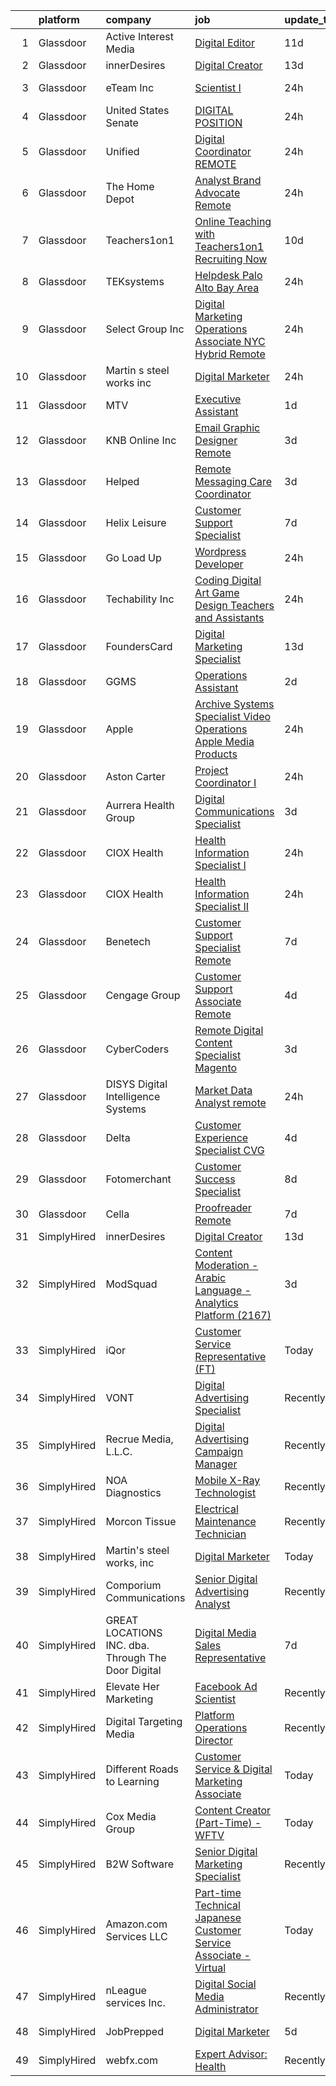 

|    | platform    | company                                            | job                                                                                                                                                                                                                                                                                                                                                                                                                                                                                                                                                                                                                                                                                                                                                                                                                                                                                                                                                                                                                                                                                                                                                                                                                                                                                                                                                                                                                                                                                                                                                                                        | update_time   | location           |
|---:|:------------|:---------------------------------------------------|:-------------------------------------------------------------------------------------------------------------------------------------------------------------------------------------------------------------------------------------------------------------------------------------------------------------------------------------------------------------------------------------------------------------------------------------------------------------------------------------------------------------------------------------------------------------------------------------------------------------------------------------------------------------------------------------------------------------------------------------------------------------------------------------------------------------------------------------------------------------------------------------------------------------------------------------------------------------------------------------------------------------------------------------------------------------------------------------------------------------------------------------------------------------------------------------------------------------------------------------------------------------------------------------------------------------------------------------------------------------------------------------------------------------------------------------------------------------------------------------------------------------------------------------------------------------------------------------------|:--------------|:-------------------|
|  1 | Glassdoor   | Active Interest Media                              | [Digital Editor](https://www.glassdoor.com/partner/jobListing.htm?pos=106&ao=1110586&s=58&guid=0000018281625adf8160a22a9b25b0a3&src=GD_JOB_AD&t=SR&vt=w&ea=1&cs=1_13acca1a&cb=1660028083512&jobListingId=1008035376852&cpc=334ABAF5D42DC775&jrtk=3-0-1ga0m4mpcklsu801-1ga0m4mpqi4kt800-463a40b263944d69--6NYlbfkN0AZA8Oo7V7aJWNB94sKW_9ZY7jzLUMUKhJXDzEJByhUbbMoMkxZDHV4IrtSOMngzfk748jUqGcMxeOuKnza_BbUFo2EVYHY9-PGecqEvpvuvBguWTFVaByWNOOjojmUTlRezvgHkwJUsGantzDynCg5KII-71HH69Liwq353uT_PqP18SMIS5PXe0-QfHSM_wHCCnxNB9yL-enUuHHI1CDvTrlY2-oQh01w2_uQpK-i8unEHrVFbEbAHr2isQBGT0Kl4wQ-D5Q6Bfc6R2aMAHck5cyn4njUKR-NLdKKEe3luWpw5aDXhJ1y9aQIH1sehqodcK2GZ2Z_cwjcsfij_Ds3BhUi5vXMHME_dzG58ZzLcCiwTQnV8UNMzH3g6ZYvEGokpZvlQW_b_QkkzjqqcZjHh7C_TRpNm-wdu9H1eDEkbqTtapNfwifgH2Uqb5AqmfmN2Y5DXf8UBZNOe0KXuGcAI9odPd_ttPe_uKrb1J5KCw%3D%3D)                                                                                                                                                                                                                                                                                                                                                                                                                                                                                                                                                                                                                                                                                                                                                      | 11d           | Remote             |
|  2 | Glassdoor   | innerDesires                                       | [Digital Creator](https://www.glassdoor.com/partner/jobListing.htm?pos=123&ao=1136043&s=58&guid=0000018281625adf8160a22a9b25b0a3&src=GD_JOB_AD&t=SR&vt=w&ea=1&cs=1_a423f2a2&cb=1660028083514&jobListingId=1008031587564&jrtk=3-0-1ga0m4mpcklsu801-1ga0m4mpqi4kt800-95ee0013a0241e9b-)                                                                                                                                                                                                                                                                                                                                                                                                                                                                                                                                                                                                                                                                                                                                                                                                                                                                                                                                                                                                                                                                                                                                                                                                                                                                                                      | 13d           | Remote             |
|  3 | Glassdoor   | eTeam Inc                                          | [Scientist I](https://www.glassdoor.com/partner/jobListing.htm?pos=115&ao=1110586&s=58&guid=0000018281625adf8160a22a9b25b0a3&src=GD_JOB_AD&t=SR&vt=w&ea=1&cs=1_980ac6ca&cb=1660028083513&jobListingId=1008061700026&cpc=32EE424DE2B657EB&jrtk=3-0-1ga0m4mpcklsu801-1ga0m4mpqi4kt800-158ce27bfdbac358--6NYlbfkN0Dtmpfj98iB4C0jJJOWen3Era3IQfJzNZ4PFwBIKpo80E20bU78zJ3qEgsYTK5DSPwqIIDguwQ-mWwdjVlJCkQT5EgbJiwt6JPKN7ttNWr6gxDXqmdID0a8L4mdqH8GZ6XH0NKwDoDIekt9SpRc-LvPC35S4tndkb_fzThl4HkZpa1z_4EMJOIIFBhrx-4GbMeLojKEaHXJ7oPzvBRsNShlou0abYBc6tiSCPSGlJGAF8zmqhDI79BdgKuPfRxE9akermAIMSRRc_dyweXLfqyNEKTDha7_SX4M4K5U233UOMv0whoOMoJlxJiFsPRk33fo7hfHud8-xR0lBIuZrxaYFaTDNivUh977SAWjr2qqsUEMY41vP-WsmLBFFT3PbbS_xR8cvRosQDpx3nBJ5FmavANwkXv8utr13Go-5DS8IwyXreM06LFjjsDnyAOOHo69dozMF36-C3oWWmnoWDr65bqjnVtbfmN3Cx7EHXSfwDrylMK4Z6f1waAAgl4Iq8awVRKoSzamsIMyRsQb1YSz)                                                                                                                                                                                                                                                                                                                                                                                                                                                                                                                                                                                                                                                                                                                     | 24h           | Framingham, MA     |
|  4 | Glassdoor   | United States Senate                               | [DIGITAL POSITION](https://www.glassdoor.com/partner/jobListing.htm?pos=121&ao=1136043&s=58&guid=0000018281625adf8160a22a9b25b0a3&src=GD_JOB_AD&t=SR&vt=w&cs=1_6c495b71&cb=1660028083514&jobListingId=1008060750089&jrtk=3-0-1ga0m4mpcklsu801-1ga0m4mpqi4kt800-0197ff58b422460f-)                                                                                                                                                                                                                                                                                                                                                                                                                                                                                                                                                                                                                                                                                                                                                                                                                                                                                                                                                                                                                                                                                                                                                                                                                                                                                                          | 24h           | Washington, DC     |
|  5 | Glassdoor   | Unified                                            | [Digital Coordinator  REMOTE ](https://www.glassdoor.com/partner/jobListing.htm?pos=127&ao=1136043&s=58&guid=0000018281625adf8160a22a9b25b0a3&src=GD_JOB_AD&t=SR&vt=w&ea=1&cs=1_cf052945&cb=1660028083514&jobListingId=1008059701121&jrtk=3-0-1ga0m4mpcklsu801-1ga0m4mpqi4kt800-57d4d1123704f395-)                                                                                                                                                                                                                                                                                                                                                                                                                                                                                                                                                                                                                                                                                                                                                                                                                                                                                                                                                                                                                                                                                                                                                                                                                                                                                         | 24h           | New York, NY       |
|  6 | Glassdoor   | The Home Depot                                     | [Analyst  Brand Advocate  Remote ](https://www.glassdoor.com/partner/jobListing.htm?pos=104&ao=1110586&s=58&guid=0000018281625adf8160a22a9b25b0a3&src=GD_JOB_AD&t=SR&vt=w&cs=1_70cd75dc&cb=1660028083511&jobListingId=1008060256454&cpc=8795CF9063CD573D&jrtk=3-0-1ga0m4mpcklsu801-1ga0m4mpqi4kt800-d5a5c51be9c9639b--6NYlbfkN0BAuTfAu5ThYozS55O8p5sS5gWZMb8bifg5H3ftdCgDuLYRlqSkW6aKpA-68L38M74tOQwlwKXCnyXX3hEJ7g2zSijUhnxVP1bf3k8b2h8Z2hv2vIBOWEGmKH_-1jb7dkV7Ldz3GPqUJGSiHl06uV5zZ-gb1uCSqx1GwhcXfNhGPJ4DNFM5HdUuxA7x-6b0UvIauBef-qeVLyPUKMPf2i2H9uPNfDLCqYYxRBX-Oo1YtuNXhNu-Sje46g_lOysC-hcYrlHi4nH1Zmph-3nUrj-anvkuz0jKiE1rikFALLAQuD6jVtBaeh2eWwtPPMwwn9eFaVq_65OA_NfoxbQtKVpZXTjnmHMJ3MfjIqMP9O8hneJlS9BYaLYlSKcbPA2rtfq_l46unXUIkBcGJlVdYm13MmExQalIMdAuL15OtMlaU3Fw1s_yuNWi)                                                                                                                                                                                                                                                                                                                                                                                                                                                                                                                                                                                                                                                                                                                                                                                                     | 24h           | Atlanta, GA        |
|  7 | Glassdoor   | Teachers1on1                                       | [Online Teaching with Teachers1on1    Recruiting Now](https://www.glassdoor.com/partner/jobListing.htm?pos=110&ao=1110586&s=58&guid=0000018281625adf8160a22a9b25b0a3&src=GD_JOB_AD&t=SR&vt=w&ea=1&cs=1_033ee958&cb=1660028083513&jobListingId=1008037886049&cpc=F41FEAB56D215062&jrtk=3-0-1ga0m4mpcklsu801-1ga0m4mpqi4kt800-681b9d3ca26775ba--6NYlbfkN0Cp54voNQY1hmcvSFMEtEDASbG_gHrsI0NepZ1dbTooYSUlwML5HQOD_h0tQQEI022MpXCcsytBibtnaTkI1MrYQKxT_WbsBIxdOfAh61A0iD74-wZHn3s0NkrHIilcdw9ldbb3q5Dw8RnQm0Qk1xly12a1neSGkq6TCRNUKcazgn9aSmH6sPKP7HRsaD_FzlrqAfTig4dV2AXP_FgSUsdx6mXRj2HpOui9stVP4sTWBv2cdkzIC4pRrH0gL4BPgOk6x5oV-djOHgqUCXCdMFMNXWc6FrJxF1DgVGQrv5RnyCaStS4p6B3phqIQWuYf3mQ4cBKJ_9E6K9GJjsZxheHcTJts7YcR8f1uZz2HeUHFGgE3WtYKn4naq3KsDRZORxGo_PnU1QK0u2Ey7m1vpTQCYVk9xeIWlxw97lTL2pfNGVRZkdDZEgNi3MCRjQsWVUq_1P73-Sm2n104D3VgT7Gl8zRTAkx3J1yPpob6ZlWrGjFqe04GK6Uhea12wtKjTFjf6neh1aJMFCionsf4iMf0)                                                                                                                                                                                                                                                                                                                                                                                                                                                                                                                                                                                                                                                                             | 10d           | Remote             |
|  8 | Glassdoor   | TEKsystems                                         | [Helpdesk  Palo Alto  Bay Area](https://www.glassdoor.com/partner/jobListing.htm?pos=118&ao=1110586&s=58&guid=0000018281625adf8160a22a9b25b0a3&src=GD_JOB_AD&t=SR&vt=w&cs=1_fee36358&cb=1660028083513&jobListingId=1008061772234&cpc=C4A69CCDBB3B9599&jrtk=3-0-1ga0m4mpcklsu801-1ga0m4mpqi4kt800-892b57550f5f8961--6NYlbfkN0AuKz8EBO1xHDEL7V2YF9xF3dC_I9B9i-Zw2Jh8clPMK3KTieKealHQqFZBxZ75RNGxQshrhgtw1fPyfiPBzLWsg11xGVm6YC8CsIQ8rqeC6vswXk9bMlKY2JZ9MSCjeu8JjaSGD3Xgqs_4Qrg8PiGOsfNcuts9M0fIiSN2c91BCvZGES8oTz_qiFSCbFqZkv32E60rl1SCxQJVbtxaVZxUepuHYIVI1ulXVhjpCmvxVt37KBN3GJWBfTqjFjp2l7lgH5g27La6sh6HRW_Proq5jncTfsCHMq5FH4YuI0OWdmS9sWGzPbJ_iEPOccIwvmvYFNcBzwRAprl9ulI__sSoKQOlpn41ZCLmdHtVrnGkHsPJT2ncqlxAGMshOlCgyOAsNhDniQGa3km57xB-hs9MOyeV_Uvhz9pGLSZY69wLuAA3eIyv1I9SwugIXgWsapo4JPW44sU9v3ss7eknlNfXjzQUH5anTjPOUzr6OekisfEiRaQ4Kyx3DYBc4xdoZgqpBsrLsS-2pONiHTWHPc6dQmpxoNrpQcO8DRjxkTHijnJn2sl8Gzra00C24enfCWL1nSXDrWKaje_TYZKhmSfpTBmWe-uWy2SRtZMeu6_iuMA9aA0kphPSghOsVWnoCvY7rWwcZePt1OW_vuF4cBgBOpYpgrDEJnDg_rd1DoWGd3C41ngPJ1Cd583cRFWKexlKu1bq8oPxYs-DM2ui0iRX_X9KH9wfu33n_Mif8zIPj_7_JDxtLpg48h8xr_zfQyXovBi5TbBWEVL_pCV5iyAPXUGIRfIICFKxdi5tk8lP5DXIvVeEN8Km6_MnO6SbY1XrC4I6DxnWudlqdJihZUiz2AaqT9KAyKGxofWT7c7UmPzpBHaS0QxibAaVRuTMaeT-lt8imLjXJ_oL7G1PAPSRjgiB7RXoSDxGou3YjgckMA%3D%3D)                                                                                                                                                                                                                                                                            | 24h           | Palo Alto, CA      |
|  9 | Glassdoor   | Select Group Inc                                   | [Digital Marketing Operations Associate NYC Hybrid Remote](https://www.glassdoor.com/partner/jobListing.htm?pos=114&ao=1110586&s=58&guid=0000018281625adf8160a22a9b25b0a3&src=GD_JOB_AD&t=SR&vt=w&ea=1&cs=1_65cb2067&cb=1660028083513&jobListingId=1008060397575&cpc=65CC663E25211861&jrtk=3-0-1ga0m4mpcklsu801-1ga0m4mpqi4kt800-2ae0981f716e0191--6NYlbfkN0Bcn-ADAbRvyrq3DH3YqD1gQOSfU_zTPvvfh0XXiz3pBAa41gXbEVBKQgVaXyt5edLizTc-qKNZTBQ-_1-jPBCNyTS0GUGyZ_CGEk5FllybriZnPV5UKzjxtWW-BLJX4mOlbwuVLx71CqtQITkqdhUoNZDTCDrCQGXtmlIkDTbPy5iNucyYpEajCZfmq8LMEZp6Ecl8WL2iJSAj0YetqcSswp5fzu4NsBkEHiA8k8Qp-bT04XEoKIAH_pidDWBVciKQlqYbMrnzQMqO9XHMkYcISlxg7_xE7lU7qnNV-6czwR8enGnZbJAb1yZiE5vj5UzL6Fjl40CYf7a_CGvXYZ_djzFQx-eBoaAKaOrQyekmPeyTnrzXLktESdpxuA8QpIgorHR31BJXBtWRlZh5IaZ5w5Ay5o2hNG8P1P-qkBA606G3Lvf26hTFIY20fBVRUeuCVBduMAQ_RM9AX3Hk4x771Ej_Wf8vjS65Kt_jYUdO1GbORipM2kos6fR_kBRuXTmAYQ2pTEcSoUnbn3WIX65S)                                                                                                                                                                                                                                                                                                                                                                                                                                                                                                                                                                                                                                                                        | 24h           | New York, NY       |
| 10 | Glassdoor   | Martin s steel works  inc                          | [Digital Marketer](https://www.glassdoor.com/partner/jobListing.htm?pos=101&ao=1110586&s=58&guid=0000018281625adf8160a22a9b25b0a3&src=GD_JOB_AD&t=SR&vt=w&ea=1&cs=1_c59b553d&cb=1660028083511&jobListingId=1008061441770&cpc=A356F292FF34F670&jrtk=3-0-1ga0m4mpcklsu801-1ga0m4mpqi4kt800-049265013c21bead--6NYlbfkN0CNayYzF1mBaI40OgT78t3Q2d9IxlwDzhsYR4HK7epYUURqj7ThGxATbJDnqt6VqRKdwubijMCX9gkhop0dCbM53hdt_mn5JigSnN_oVIbJDsM4zQ6aFVVRtxRFSHWgbT9ICafxCRk3sUcSfUG8h8qszt4dBO7R3NTI_RRVUNdwFNMbaoU1kEZtM7UaHUzAFBAH82VyYfax5rW5i4e7KterosRPw6zQJcO01hRuC7_2HgIGvoYb5KskmBZaf7J-hHxKStdQoHqq3tq5p95f-IYiaeuELkVa-ftaUrodOFmh8kN3hlcSk-XivatSatVPF8qxtBcIP8qQpi0FNZu65KZu5y0qgFAHKtBLn0Wg1ZZ1f0HxfBoG49rg6uhXjcqvB32an57oZS3yha46sOEaEIHrcBfvMN3gnRKZ8GPWnayrKMz5ZJOoto24MjbiGKBIjyukLX2cp_lNvpumX1CCOT1L05eubXib8wdqE55QiaJByQIvKDgXSvDJ5u1TwoJocOqgLszeVWOy6w%3D%3D)                                                                                                                                                                                                                                                                                                                                                                                                                                                                                                                                                                                                                                                                                                                    | 24h           | Remote             |
| 11 | Glassdoor   | MTV                                                | [Executive Assistant](https://www.glassdoor.com/partner/jobListing.htm?pos=125&ao=1136043&s=58&guid=0000018281625adf8160a22a9b25b0a3&src=GD_JOB_AD&t=SR&vt=w&cs=1_26e3531e&cb=1660028083514&jobListingId=1008058810225&jrtk=3-0-1ga0m4mpcklsu801-1ga0m4mpqi4kt800-505906dcf37264c8-)                                                                                                                                                                                                                                                                                                                                                                                                                                                                                                                                                                                                                                                                                                                                                                                                                                                                                                                                                                                                                                                                                                                                                                                                                                                                                                       | 1d            | New York, NY       |
| 12 | Glassdoor   | KNB Online Inc                                     | [Email Graphic Designer   Remote](https://www.glassdoor.com/partner/jobListing.htm?pos=120&ao=1136043&s=58&guid=0000018281625adf8160a22a9b25b0a3&src=GD_JOB_AD&t=SR&vt=w&ea=1&cs=1_2332ae04&cb=1660028083514&jobListingId=1008055973956&jrtk=3-0-1ga0m4mpcklsu801-1ga0m4mpqi4kt800-ceab70f53507bee2-)                                                                                                                                                                                                                                                                                                                                                                                                                                                                                                                                                                                                                                                                                                                                                                                                                                                                                                                                                                                                                                                                                                                                                                                                                                                                                      | 3d            | Remote             |
| 13 | Glassdoor   | Helped                                             | [Remote Messaging Care Coordinator](https://www.glassdoor.com/partner/jobListing.htm?pos=122&ao=1136043&s=58&guid=0000018281625adf8160a22a9b25b0a3&src=GD_JOB_AD&t=SR&vt=w&ea=1&cs=1_eaa286a0&cb=1660028083514&jobListingId=1008056086825&jrtk=3-0-1ga0m4mpcklsu801-1ga0m4mpqi4kt800-3817201c9b198061-)                                                                                                                                                                                                                                                                                                                                                                                                                                                                                                                                                                                                                                                                                                                                                                                                                                                                                                                                                                                                                                                                                                                                                                                                                                                                                    | 3d            | Remote             |
| 14 | Glassdoor   | Helix Leisure                                      | [Customer Support Specialist](https://www.glassdoor.com/partner/jobListing.htm?pos=126&ao=1136043&s=58&guid=0000018281625adf8160a22a9b25b0a3&src=GD_JOB_AD&t=SR&vt=w&cs=1_13f9e11e&cb=1660028083514&jobListingId=1008043375776&jrtk=3-0-1ga0m4mpcklsu801-1ga0m4mpqi4kt800-6a0f0794a29931aa-)                                                                                                                                                                                                                                                                                                                                                                                                                                                                                                                                                                                                                                                                                                                                                                                                                                                                                                                                                                                                                                                                                                                                                                                                                                                                                               | 7d            | Remote             |
| 15 | Glassdoor   | Go Load Up                                         | [Wordpress Developer](https://www.glassdoor.com/partner/jobListing.htm?pos=130&ao=1136043&s=58&guid=0000018281625adf8160a22a9b25b0a3&src=GD_JOB_AD&t=SR&vt=w&ea=1&cs=1_34d8bc8f&cb=1660028083514&jobListingId=1008059962390&jrtk=3-0-1ga0m4mpcklsu801-1ga0m4mpqi4kt800-7b2caa0f058cb6d5-)                                                                                                                                                                                                                                                                                                                                                                                                                                                                                                                                                                                                                                                                                                                                                                                                                                                                                                                                                                                                                                                                                                                                                                                                                                                                                                  | 24h           | Remote             |
| 16 | Glassdoor   | Techability  Inc                                   | [Coding   Digital Art   Game Design Teachers and Assistants](https://www.glassdoor.com/partner/jobListing.htm?pos=102&ao=1110586&s=58&guid=0000018281625adf8160a22a9b25b0a3&src=GD_JOB_AD&t=SR&vt=w&ea=1&cs=1_b58eecf5&cb=1660028083511&jobListingId=1008060795687&cpc=C19BE7EA145E205E&jrtk=3-0-1ga0m4mpcklsu801-1ga0m4mpqi4kt800-6531ebfe07c89e18--6NYlbfkN0BWcPdnjmQ6vxkIDwqmWJNXAfvR7-zMbju4CI65ilM37caVGIDCbRpnprAt_ou-E0AfK6_11ROUsDuDyhdQywJeYjYZKLfzGRzmP-fSBHPqJ08AQFQLxp3Ay4k64sctO6y4zl53xxPAOkYXmAFNTyekPPIO1zD1b5coPfSmn1k98dONcDwImORLKkDaZWF7LKKRJ1OGPDSfYLZPNYBEP9oOOdjFLk9jeN5UtMqa8fw9-W_lj0YfQ_NqV_o76Us1jycfAAHICU941pbyZTqYo7X8RTB0mYbL7gx7owNigRNIeRcN7xjvcChWiap7gKypi_jCYmb8CG9POgJKufjMXGf5GxfRa8HpzOesiOe5G_mIgAjbODaYkFOiH-kP3ZRkWy59YtFxOXC9EA7QPsetK-s9Ng4mRaMCuhPfCFKRo2Rh79ASeUFR8Jr2cMHK5pyV14LkqPBcCLgS5ZOWkA9rtOvhJHAtjMWxzD9g-SGUTl6_7ee0AGohYO5JuYMXNE72ZSM%3D)                                                                                                                                                                                                                                                                                                                                                                                                                                                                                                                                                                                                                                                                                        | 24h           | Remote             |
| 17 | Glassdoor   | FoundersCard                                       | [Digital Marketing Specialist](https://www.glassdoor.com/partner/jobListing.htm?pos=107&ao=1110586&s=58&guid=0000018281625adf8160a22a9b25b0a3&src=GD_JOB_AD&t=SR&vt=w&ea=1&cs=1_1eac26d5&cb=1660028083512&jobListingId=1008030891916&cpc=8795CF9063CD573D&jrtk=3-0-1ga0m4mpcklsu801-1ga0m4mpqi4kt800-82b4b55edec1f9f7--6NYlbfkN0A_s4Xmkguq6_-RhoE_y9uW8p9zao1ro_YRTCHvFVsWHajOlX64PScxNyjm8MDY-VwxxSgMmZNndBW7iXNDiC0URdUcryB2ymxJ1_az4eEpjEwl6K34SPjh3yTn7ln0KGJFzu-s1pY11YcRNHnJziy3qo5eeC832eze3-Z0nTsPeZbLBVeiFZC4bX8KGKpMliIJf9jD2MUVGZKY2tM0zyi7hjZPU25mcDXwA-B20lO9T58ZsLtb_pwpYLDWiOwg7dIpTctgjhaDj48DASiziTTR4KGdk1fRkjrQvZScehhN32DEc5l2xvS_mMJunjVyeITw8Wi3axkjUeqCjQgJ4VS_0sFYjKs8QkZfdlNYZAWKlvqsYb4X-Nhuabq9AjgY8wKDhrle9I44hOxtW6q72pI6qbnuuoLLS2NgTd8i5isGUHV5ZycKbDC91PIPySFqMiLUcR50ZARo-1MnFd3XFQl4WYBmA1uy8is5Kr4cHEZ7xbMI83Ml3c2VTiGB57bnr9U%3D)                                                                                                                                                                                                                                                                                                                                                                                                                                                                                                                                                                                                                                                                                                                      | 13d           | Remote             |
| 18 | Glassdoor   | GGMS                                               | [Operations Assistant](https://www.glassdoor.com/partner/jobListing.htm?pos=128&ao=1136043&s=58&guid=0000018281625adf8160a22a9b25b0a3&src=GD_JOB_AD&t=SR&vt=w&ea=1&cs=1_95fc291e&cb=1660028083514&jobListingId=1008057255222&jrtk=3-0-1ga0m4mpcklsu801-1ga0m4mpqi4kt800-f3a30d5251ec1ae9-)                                                                                                                                                                                                                                                                                                                                                                                                                                                                                                                                                                                                                                                                                                                                                                                                                                                                                                                                                                                                                                                                                                                                                                                                                                                                                                 | 2d            | Remote             |
| 19 | Glassdoor   | Apple                                              | [Archive Systems Specialist   Video Operations   Apple Media Products](https://www.glassdoor.com/partner/jobListing.htm?pos=113&ao=1110586&s=58&guid=0000018281625adf8160a22a9b25b0a3&src=GD_JOB_AD&t=SR&vt=w&cs=1_2f9cd5e9&cb=1660028083513&jobListingId=1008061779772&cpc=3BA4CE39D5B5DEF5&jrtk=3-0-1ga0m4mpcklsu801-1ga0m4mpqi4kt800-af5b9e14a00d954e--6NYlbfkN0BvKrLyj5gPmtZO9T8euul8TCxuuKNOtzRJOomxnwSEodTz2Bc-sPZl29JElYHfcoSzNGuguJVah5ykysVh_yqd03Nq9hXVgo_8rHyli_YJvL0hSTKO55kQD5IePJ5OB-n7fIfzeqVhTLsReFiTUeU7gQbLugSWh5BD749srcHxkd07mMZdwBPpX0NgsFpt_W7_GugqOzS5nbBJlM3C_EKFugFNtZTPUgKRVPn9CTr-1WVQpEaoTnIbEUrmwQweOeb51yD6TjjDRY0kh7p4N3IEcgI_r46wY8Q2T4EEIDs73hKSJ1cToYQ1WnSZJB-quBcSp_FOZbFlZTCfup8leJzaVkgzw5B5bM1Cu7oj4CHJPvJbrsw10cQnoclPES3F6xwN2g7yyWmJqzF9ykxevPD2gydXMrVr3CUOQgm8R9ix5G1WJJ-JZCskzG8XOpn_-7QCALffQM56-Dez0I5UEWw2lm8VxdpFb79ZfHm4sr1Qlq6Frb_JRfR4hLYbNg6MOOYLBZQSUCbgjCHRqzOWYJA_E2_g08vEiLR4mTJm6H2BmHflYasJoW8RZ5ChGoSXRtvT03NZXG3YaLx1nvaAAoWxXKoC3608JYCHqud600bGmNQd191DrKqInixCL_eOzqJRjOKcZjmKu_HZimp5FLCS0oNeaMGnPNva3-9BdbQsMbnjEWnk2kHXkp2qVKiEyc9u8J02yNA9sXmLA9EQLCc_FZ7-wW3AgLuAPw00LNbGo_kLvgBkV8UijUhn0-WaiNeVjkl74TlGKWNBrZfL215dh0y8nOxVi2dO3O2M4wlrE4WHn6CTyKKfPYI2FoXJdoGwm0Ug_TjtiqcoWJEVtRVrjKxXc-aXh1LzfcDh69Aezt8mv45sM3xMAYqJlioSWeroFpqP8gkYkWe2VSyA33j20GsgGGYCb-kBhZvMbR--pW4vs_sdqDejMKQPeDXUCqhCFWgWoEaKcyWaSWZABFDVDvt_DnCasySQ_a8hcjQWgfnyRiwdObU6q5yps4y5EMQ%3D)                                                                                                                                                   | 24h           | Culver City, CA    |
| 20 | Glassdoor   | Aston Carter                                       | [Project Coordinator I](https://www.glassdoor.com/partner/jobListing.htm?pos=117&ao=1110586&s=58&guid=0000018281625adf8160a22a9b25b0a3&src=GD_JOB_AD&t=SR&vt=w&ea=1&cs=1_d86f97b6&cb=1660028083514&jobListingId=1008061795318&cpc=FA84DF7EA1EC2398&jrtk=3-0-1ga0m4mpcklsu801-1ga0m4mpqi4kt800-49f0bd822b4f019a--6NYlbfkN0ChYVx_I3yfZ_JDY3EFoivtqvi_stwnZ_kRt8Dowt_l_d1ydueao4NEv8X4QANiVn_kf6SM3cT6ZCRiJlJzVKuxEMD3J8fAF35mhkkgrW9nvCWs8IEBNZ_8nGKgNW9gZROjBo-wX5QYF0Ajtx-8AHVxlvIzXjfXx9_H-4P7hgKlRjXn_sjGzdHUGDUfVw0ByM7nJGxewk6O26h_9hfPwS2W4h7qHpr6uwT1Yb1up0x1Tv1L4kn1iLv5UK6OENArkYlVquRN0gXgXAkcx-oFejlTIRAoNFQSDaFWTUBBnfQ_DFpPZgiIIr0M-T4JB6MHX7FIaWt2eU0PCPiYl7s4YKNGzH75zlcM_i_FyNgGTnF87q9AxrGcH7cAUxiGQ5ZoYnVPvlVbyglpK4C2-jFV1Hjn5UuEgrR7TRC4TfgwPe_s-0MKYUi9i51TxdjO7RKkGiD4HG3EE2VFy_eSWeYPuoXkLDC82fBZ_z4W3Ex2Nl2hHunJEHO3zC5Q3lt-H1cfTusfW6rpW_sG3SbWIxG0y7e79as9pREeuHfoiE8e76CjMQTuU6ry5jLXMD5WGsq0kYemirnKOxbr9Vps2GLFEIJQbTe6HHkeZGpaC5mTXmJHhYC-hpX7ys45kiPSDucS4n0i_LCIdLjeUkx3qsRN8q6O7dSphn2uqey3vcc0f3U_N6UKwq9RZlupFPDHVMr_X6Huu322HN2j8QHbZWZU5qx7QlPUZJLdIcF92C380ZwvMt_W_EzR0nfz2K3nlynmc2Z-WF1bM4_expqVSg3f_IVGi5QywbrzQ6HjWmIl5mDtkCTnfaWsl1BMHk-51MunMcVrcmIrq58lfGIC8gSqreuPXEy_-WVv3iRLMX6yoT-uT0rPFTrh0v-CbeFnPq1zlwBSJ3QKVlyKu_dIb3CN8Ne0lHXjq_NTt0QGj-p4Vb8UKN4Y5yHD36S8-zN5tYsofXJu1P_gHrzfh8pDj2REB_d6)                                                                                                                                                                                                                                           | 24h           | Culver City, CA    |
| 21 | Glassdoor   | Aurrera Health Group                               | [Digital Communications Specialist](https://www.glassdoor.com/partner/jobListing.htm?pos=103&ao=1110586&s=58&guid=0000018281625adf8160a22a9b25b0a3&src=GD_JOB_AD&t=SR&vt=w&ea=1&cs=1_aef1bfc3&cb=1660028083511&jobListingId=1008055866415&cpc=F41FEAB56D215062&jrtk=3-0-1ga0m4mpcklsu801-1ga0m4mpqi4kt800-24c839331ceb292c--6NYlbfkN0DAwgduWqBP7ymGN-lTADpinz2i-23XbRAyg5ywqS-MDeAVr-qZ8jm2O9ak7DMQmA6NLvzZWLhIogip3CSEKd63M2gjijTBUZ6R6DFynkApeJOCDKd2PHG1ALX2st6j9YzHhESZEjSksS9dwKepvjtBzgo4--OPbAMqRhS0v-VJ2IN-4oTeND-z4s8neicuRS9EVEzIfr1xMPKFVorODwvMjHsG1g7wk-ebT3IcWyXzk8NXzl51GAsJP6DPGCNvJgTGnSDJZVucmg5nY5bm8X_7JyFdv3Jglnguf36gEgQKiHDChoR4lRGE2yf9-H8e1KAxBJdfx1hojrLZLM4Yxs-_vtTcgLvhPfw1pErctGGcxisGGOA8moUmFZLRQaHJYRytAq1rw2-QFUk6AA7fXK27McYHezcBuPmGL3g0dNP_a4djPNHSPsL4iJfIAsr7K85qb6cjNsrBcaFlryUgxEUPZ-YuX0jVh4BHFU9nBY8qjGNAt3y67ECKMZGubJTxJ_U%3D)                                                                                                                                                                                                                                                                                                                                                                                                                                                                                                                                                                                                                                                                                                                 | 3d            | Remote             |
| 22 | Glassdoor   | CIOX Health                                        | [Health Information Specialist I](https://www.glassdoor.com/partner/jobListing.htm?pos=109&ao=1110586&s=58&guid=0000018281625adf8160a22a9b25b0a3&src=GD_JOB_AD&t=SR&vt=w&cs=1_19588d0a&cb=1660028083512&jobListingId=1008061497314&cpc=AC285F3A3ECA6BB0&jrtk=3-0-1ga0m4mpcklsu801-1ga0m4mpqi4kt800-5b56a535381feb54--6NYlbfkN0DmVkbSMMk0SKBlrQ160sntKeTFoLu9cDfRQznIgsntp_qWLZxp7XF70qvPNt07L4tTsLmg2mGbO-T_r8qP5K5fbnZnDwv-2-STR3X-JptgDak55I9SPEmo9S6pTCWwl8Whwo_bABT_6FxbuEvI24-7mPknC7YVKgk3snC-PjvsDBUJFagCfXsC2Dt3IYstcAwqK1JLmU7I5OKZ9rowCgn2ZI93SVuW6Vu1hAoQ2LR4pAVbFsJ2wPXd355e9EhhA5xJJL9SOgoUg9pKG-CRAW5I5ixEsrdXUOWvBTrUlIdy0yxnyqdgxVG1rbd0wH-G1wZWom0IpGHrAr4-c4wy9vEZ-6YTvcX36McpiG0IGOnSsKOgUzx0MzpLjFUP_HSTLWnUxU0KF7ydLq61-KczGFnrQW6CSB5JWKeVC1UAGHk_eSMuAnwTwVpNhTChBbi_IS-pnmRZNSeCaELr22t7zSfJ6xodj1hw8ofSQTKGYct8zkZRyvFtSk6W1ngpAulX_dx4wVRN1UvUfKCj6lcbP4YhOzX7vK0Snsp6i8jJavcUHqGMNGls5oTw7zvw_Ph5mWXL1Hlk98YJXCRISpuVivEc_wJQ_xJV65XmGlYbshAIhcHFrbZJy_hrPP2EdX6HZxq1SaLbdMVdiN5V2x_IIZl54qaPbVEX1tggbhwRWbSFzwFnWtctImDWXn41h6UaIoC2OIynR144bZTti-IgnNfRpf0ZBPXDAqbFvgkAZfLHEw%3D%3D)                                                                                                                                                                                                                                                                                                                                                                                                                                                                          | 24h           | Remote             |
| 23 | Glassdoor   | CIOX Health                                        | [Health Information Specialist II](https://www.glassdoor.com/partner/jobListing.htm?pos=111&ao=1110586&s=58&guid=0000018281625adf8160a22a9b25b0a3&src=GD_JOB_AD&t=SR&vt=w&cs=1_16ec4f22&cb=1660028083512&jobListingId=1008061497316&cpc=F41FEAB56D215062&jrtk=3-0-1ga0m4mpcklsu801-1ga0m4mpqi4kt800-f45e3d707be62ddc--6NYlbfkN0DmVkbSMMk0SKBlrQ160sntKeTFoLu9cDfRQznIgsntp_qWLZxp7XF70qvPNt07L4tTsLmg2mGbO_a35LzOgGD5zLEdmcDNAiV0ZOukrHKo-dtHXL3kFMe2SFsYR053lm9Sr9CMi4VDcifbpYSHAJZ2FIQvpkGCuq6r2sdxV1zc8BhTl8PPFi7yBPkPjL6vHLUWqC0xQ2xyx_qSUqmw-j-R6Z9aCnNwYvvk3vYUdkhqOgska7vLqXwMOekfhuWHucurDKeGNpvsESY8sau22gwg9O6d0vTCT5rb5VYxfIpa7Yjfr1lgG8By2Yufbfs-lbghlR6QwLXW5oH1pUxguM25Ke50cLcDao2Lrnjk910mRgVWdl_ktrJ2fb_a76AeW36O6sYhig096Kzh9NFsEWHeKLvCVWPWnOHcdVtDzA6aqtngMBDxM4kNDJc1QSCBalGhGsNMwuvSjHQZlki_Ki8PL4jYXy7mRvaxSSt3O7_q103ZdL4_BOtAw1MkosijQAJxD3jYiKP_66uhg3QIeoLZoPZShTlIZz7Y_AlbrC0e7AyxUniy2os7gkef4omEATbX6ZxShT3HtTnp4Zzcr6JfSaiCUBQrKWv_iOm7Log7WVqHg_tZTX2bFXxt-Dki3LEk6oNUYmCSGFt8X6_BXv23FV__VjaaE6YRvQ3VK3gr74vDYkWchtffWrp8Hl5ejSxD4wq6bBGO8YNWlfE580aEfFVtfShVPUaTS4I5luSlMw%3D%3D)                                                                                                                                                                                                                                                                                                                                                                                                                                                                         | 24h           | Remote             |
| 24 | Glassdoor   | Benetech                                           | [Customer Support Specialist  Remote ](https://www.glassdoor.com/partner/jobListing.htm?pos=124&ao=1136043&s=58&guid=0000018281625adf8160a22a9b25b0a3&src=GD_JOB_AD&t=SR&vt=w&ea=1&cs=1_41854823&cb=1660028083514&jobListingId=1008045935467&jrtk=3-0-1ga0m4mpcklsu801-1ga0m4mpqi4kt800-ee278853810d628a-)                                                                                                                                                                                                                                                                                                                                                                                                                                                                                                                                                                                                                                                                                                                                                                                                                                                                                                                                                                                                                                                                                                                                                                                                                                                                                 | 7d            | Remote             |
| 25 | Glassdoor   | Cengage Group                                      | [Customer Support Associate  Remote ](https://www.glassdoor.com/partner/jobListing.htm?pos=129&ao=1136043&s=58&guid=0000018281625adf8160a22a9b25b0a3&src=GD_JOB_AD&t=SR&vt=w&cs=1_a324f65e&cb=1660028083514&jobListingId=1008052958762&jrtk=3-0-1ga0m4mpcklsu801-1ga0m4mpqi4kt800-4db8c1d05b9e41f0-)                                                                                                                                                                                                                                                                                                                                                                                                                                                                                                                                                                                                                                                                                                                                                                                                                                                                                                                                                                                                                                                                                                                                                                                                                                                                                       | 4d            | Kentucky           |
| 26 | Glassdoor   | CyberCoders                                        | [Remote Digital Content Specialist   Magento](https://www.glassdoor.com/partner/jobListing.htm?pos=116&ao=1110586&s=58&guid=0000018281625adf8160a22a9b25b0a3&src=GD_JOB_AD&t=SR&vt=w&ea=1&cs=1_7f790423&cb=1660028083513&jobListingId=1008056009076&cpc=FB7E4A1762AE5BEC&jrtk=3-0-1ga0m4mpcklsu801-1ga0m4mpqi4kt800-89f7adf877a75a43--6NYlbfkN0CpFJQzrgRR8WqXWK1qKKEqALWJw739KlKqr2H-MSI4eoBlI4EFrmor2FYZMP3muM1R3d7150P3MkCeSpiInjbKCjUFQOLbFJ8w9a4MShAV4akUdLIivj8atXu_B-iOptg4JC8QiHlfMTm-ixeZeoHYDfVmFMLZh70nY2Lk7lhLh9A1qE2BzPcFsHcJAbYtnRJapcHSOLAx01nxsjEb3mAA75TsiCjkss_fZPxt0wFTHKF2CPo8fFcJoNUJxrpKaomziGR1q30KagsQL9iIFwP2Jyi8-MmMEZstgvBBiKDQOWSyj56cKBv8FFLHOgX7bMlsuvJQAqATJH8YxRmJjaHxIdgLeRGVD94Hqy83Eg2HLdmZJUDID_5eK8At-mqrJRX2CgjUGTqFr_ePQAY7JHcpPQYhCkDKqVP-jQ2SP45_ill4qJnz_ZACV0MjgNNmB1AsFbxlPieakzbsGzY-8QWhEv0sTWGttMKSvV2dAB-65srLc_4t89_Uhv1id4D7fubhgjYOWxHu_S0mkucpXdbXlAfq_hrQaVN3AF6BmZaR7i7naxVnuL2bPmji8Mn3-0GpkRJJLDioDkfFYZTvNyN0RbJTIMPsrEO6kNFk-E6Ns6AlKcEp0FngS1_4PsXXWoNZX_3HIIhMpcw0LZgndLa0b6h_olKkf4Vv7trhSyc4kaPfKtFK4EYjuka0tu14XqO9kh-NNMsqsTE_ZCk_pqvU9iVWJmlOHUofhYpn4m-w6JGaIELZhDJ8sxJEbRmFIQ6Ml-0DUm2pNzirvjqi-QU1Upf36CwDje_z0QfP-zO8AZINFLxiQJ_6zWVyfV7P66-iSw_OylayESX_7xfBfyNMOnvcTBkctNNdDbfZQike_aio9Ugvs4-NeRRzkadd8ankMkZ-QXOn-wnARigc1ernxH_sQUxZGTXYbxuIeO8tQE3fLzxohJzkvmS9HI4ipy7MlvOnVlJ2Z7yEB13d0rLdqmw83tZXFp0V66vw5Myj3w%3D%3D)                                                                                                                                                                                         | 3d            | Las Vegas, NV      |
| 27 | Glassdoor   | DISYS   Digital Intelligence Systems               | [Market Data Analyst remote  ](https://www.glassdoor.com/partner/jobListing.htm?pos=119&ao=1110586&s=58&guid=0000018281625adf8160a22a9b25b0a3&src=GD_JOB_AD&t=SR&vt=w&ea=1&cs=1_c97ea7e3&cb=1660028083514&jobListingId=1008060996566&cpc=9908D8D4413DBB8A&jrtk=3-0-1ga0m4mpcklsu801-1ga0m4mpqi4kt800-879a9d552fff6379--6NYlbfkN0BTYkY06FZEdAAtNWO-eDAfNklmfZymsMF6eFRONl7rAMN5x_2sHrqXfWPo9rHDxSMKfDZLsTu3ZKFJkMiaYEKALcp-J5ZWvkk9RRDfix7yyYaFDbjQtRGPLEftBFlTEXLaSQ0vCWwIiX4kKOACPO5x1e4BjbXD_gbVssAiaXijVdwkxzXybY-XErwkb4s3FvEVaKqZwTaFqdZJohOLQXuxrs7gp__ripa75AlO_5xiPJqZtPmrQUaVjRcszPKg1e2f5k2AZ0Wn9zlMeZF2xIgneYRB3ERhpy9Y4nMK8YH6UPTCwNjG0Tg49YnTG86O4Slgmb6XDJyG7y3AHIKsRNUBF2QnP6SeRpmW3VCgdJL8NKjU6ImwsrOf_PjW4J61bZfWF86KbH57gHuqlUU-Nzm6fHS0XVzZuOe9qh9D1TWpRJMt47_wN90YwmBBU9DuQVxRmhiUv2W6oAREaEyzdodgvtmLbIP2YMLB8wU6sp5cvBl31ktd68hq73qX2T1VcEuZz0ZTdf75Pg%3D%3D)                                                                                                                                                                                                                                                                                                                                                                                                                                                                                                                                                                                                                                                                                                        | 24h           | Remote             |
| 28 | Glassdoor   | Delta                                              | [Customer Experience Specialist   CVG](https://www.glassdoor.com/partner/jobListing.htm?pos=105&ao=1110586&s=58&guid=0000018281625adf8160a22a9b25b0a3&src=GD_JOB_AD&t=SR&vt=w&cs=1_23101f72&cb=1660028083511&jobListingId=1008052877192&cpc=1CBFC3E34E2A31FF&jrtk=3-0-1ga0m4mpcklsu801-1ga0m4mpqi4kt800-6fcf5c6c7864ee9f--6NYlbfkN0CRptTFv9-hYxyVkNMc6pJyDxAmnav_8yCIFk2FuSuC1PiHQpOSt6-QFdsbLRRJJCOQePPxChwnhtt9_65ObxUrRueYNKW0nib1ibEK8a69LCGw80xrUTHZZ6C7Vb1VWT5lDS5gOQGY3TtTM5L1I27hijeGpULMfVMafIHrhz1kk2WPrzW6idZKcF52f1OJ0SyZ7wzSwZ92CuWhsyrX-G1VpBRQsjmnQtmG7msNOttTQiDFR4PUlaICrai17djJ5n3u7mtoiTvVwC-B3S87CS-TLxAzdyr6yNXRaKogShonXFIr43o7jmO62D612P1-_SxBaA4Apk77abtHRxEXdZ6NE5K6NTnJmVLhFUCt9Fm8CdNUb6Z6vCqIZMkR7zS7uCehMbbbb-02rim1vnANBWftaHY_GB1l0L0eXVTHNnGblGx2L_2LZ5HPz-RUpb_jQqVvN6Rg5y65ScEAKCEIq8TdPGXDCiApgTzghGXDSuTpXvnGSAVhWZEBk_UoOGsdwuKMeHWTcrXDrcMY2FgNjoPkuPqf0HnJNwPYf4M2zmOB_qDH8gNEMjPCjRVGMRRom_lVTkXYG-DBu0QkCPsq5v8WF9m5-p-16zEiP5OXLqe3Ng9r6-eirJdUoDc9ZeFsVO21D7gsAPxdY7PUkwrRwcNQHaTaa-R4HJXaVdWYUUuSUE0C8-D8x6U9IUhOms9gj4paIvS1EIYW4-ByzK43A6Z6pqrdywpsJWZ675dLvY5lo97fXtLZjK_8i5Lc-pvI41tkBr9qWBy6dOkjVnhHhSWbyLCEv8YI5EWeb077pFMRXn5WM-iG5CaYxxYcslEDccV9IDk40IuSeFCJWLwSyB3cim8eiL2eccTRPW7mYtkXNv3CTNguhULyowEw9bR8qFK3Agw9cYUmlZCiZlIOzORONeJnTmehKI-mhQHBA0Qm2k-4C-nZ661_PbcYOFCAYvTZljN4jRbTx9Tqo8JolTa33Lkhz9v3_6zA_mRyOjN9NBSMnwkzak5dKpPz37Z7S5aJvAByhjq41vQDR_xEZtoBLCmDzMIBqxccRQ1xsrAfwwv-J2QgUa0v18lEhrPhQ4yIMHCDB2qVG2cdUtD-FRIGIO49FOGOi1qSmddiJ5NANDEOYvwJHoHmZcKoB8ZfnzoVXMVbdkVzi7IXz6JF1r9boLa0OssNKoCEhXJHxxecvkWPSM_nFVzh) | 4d            | Cincinnati, OH     |
| 29 | Glassdoor   | Fotomerchant                                       | [Customer Success Specialist](https://www.glassdoor.com/partner/jobListing.htm?pos=112&ao=1110586&s=58&guid=0000018281625adf8160a22a9b25b0a3&src=GD_JOB_AD&t=SR&vt=w&ea=1&cs=1_728fc056&cb=1660028083513&jobListingId=1008042314400&cpc=8795CF9063CD573D&jrtk=3-0-1ga0m4mpcklsu801-1ga0m4mpqi4kt800-bc813a8ee5a63dee--6NYlbfkN0DLAsZY83yKz7tiWqddKOtlAP4ptEB9o-Xi6nYuKlZxilLB9xEZxiJym2xaNhICgkFJTaUTLb-9Jbfm2hKASYCxf8dG_hffUUH94nUt-4MvMQHEwX2oOzLrZ6sJIM9JxgB3-azg39MnekNsLbz-zQPdzAx0FIAj8Wjtzdet146D5KvKpIA57UHUyI3-khqe7f1_npJa-UeammmrBqDSGbCpmqOyuwYo7FEZGu4qeEmhsKiKIJZPm4tg_7SRmyQRETRRxgJwBNLB8uQ2mWD8jFGjSGDF5V-AUmTeslwCplEzkj6Pa-0kVIDrWN6pTZWTdyWOfQOKWKG4aNv1rQLjuBcmRGjFQ0mfyhGtO4QGObOIoVfcbWz7VRncTEGpOuYFM9tcGppcANG2NjumiWjRRu7JJP8HeCuFuXoLcWqAE0nzKdwkhf2pkLBH4zFNyzVzB4M94L_Q1ALYohLe8S-wT51DFiKKKCkKicOWBnycgNwcID8bX4Bv_e1WvyvaN_2etY0%3D)                                                                                                                                                                                                                                                                                                                                                                                                                                                                                                                                                                                                                                                                                                                       | 8d            | Remote             |
| 30 | Glassdoor   | Cella                                              | [Proofreader  Remote ](https://www.glassdoor.com/partner/jobListing.htm?pos=108&ao=1110586&s=58&guid=0000018281625adf8160a22a9b25b0a3&src=GD_JOB_AD&t=SR&vt=w&cs=1_553d6ad8&cb=1660028083512&jobListingId=1008045834270&cpc=8795CF9063CD573D&jrtk=3-0-1ga0m4mpcklsu801-1ga0m4mpqi4kt800-14f0b3f982daa55a--6NYlbfkN0ABL5jwqrJX8j4-zsE1pdctockIOMh3bUiDojLxDHSgft-IBPHc-ugKxXUaFJpc9dfSUfq7M_o5aAip34ZD8iVHrwvcoaRl8uTd5VM93fyaJEHbUg16EDImAOVD9z95-cxy84sFeCx4jPwrhV5hkR9TKsBkdSJ306T2jqFwNa-rQ44vupPo83qpBSEP-Ww1aBkg7T3Sr_GcRBNhfE0oWPyNVh1EqvWQQqyaZL3nQk9fzgHUG7x_ejs9EQaDdQkx_LZLbZPv1WcJpreR9425RmhPchKgvaXbrJERYbfY0WCp8V5z5Ym1bTBqHVkpqxjShXY9PjvwMKBPS_9cEeLj0kN7lJji0-7yWxwUkPDgwPixtPuhzZZgDhdIgM0kJMB3gVt17nEDhU95HOt9n8oFpLu0Tr35x4z854HLVBLpzJJdrdvnZotKo16pDpCJzf5Vb7tScvSfEQQ-qHciYccNdWUxV7PZi937FaJP0ymIRLVcnxEiVy47nA2VX-ogSj97lLJb11065We13I7ROD7GTLsbN1VCfpDmhyf5Kb8s-rVYsiGFAd7goYlgac6rxTdSazQdVWMGNCXe_PVt7E5bYRT2btfYSYp4i0vDeDbwS1b7rdSN1H8uIOBY5stybYApn08qsQIgROBSO8W2V_eg5OWudKbVkvsRyGV9ja2WgSahBMhqkdZIuEKsfr7msSfiYWMosYbuG75pMIX5lqpBWErnfTnPXdlqjTa6RsZRD1tnm0g0bwfUnhaH)                                                                                                                                                                                                                                                                                                                                                                                                                                                                                 | 7d            | Washington, DC     |
| 31 | SimplyHired | innerDesires                                       | [Digital Creator](https://www.simplyhired.com/job/MNBUC8g6jCthcNuvlz-m0cFTqTzbWvychlZiBrqYSEEJMTIcUgru6Q?q=digital+platform)                                                                                                                                                                                                                                                                                                                                                                                                                                                                                                                                                                                                                                                                                                                                                                                                                                                                                                                                                                                                                                                                                                                                                                                                                                                                                                                                                                                                                                                               | 13d           | Remote             |
| 32 | SimplyHired | ModSquad                                           | [Content Moderation - Arabic Language - Analytics Platform (2167)](https://www.simplyhired.com/job/bQ1p1Zdp_FeY7LrbhVM-EWkTsulIxMDTWXtJGG94XArssdIt0HpHzw?q=digital+platform)                                                                                                                                                                                                                                                                                                                                                                                                                                                                                                                                                                                                                                                                                                                                                                                                                                                                                                                                                                                                                                                                                                                                                                                                                                                                                                                                                                                                              | 3d            | Remote             |
| 33 | SimplyHired | iQor                                               | [Customer Service Representative (FT)](https://www.simplyhired.com/job/n2lU5Elg0xn5PTrpPqU1FsUEQEbG_hwDOlbBgsOcwq5Sr4-ZVyKpVQ?q=digital+platform)                                                                                                                                                                                                                                                                                                                                                                                                                                                                                                                                                                                                                                                                                                                                                                                                                                                                                                                                                                                                                                                                                                                                                                                                                                                                                                                                                                                                                                          | Today         | Allentown, PA      |
| 34 | SimplyHired | VONT                                               | [Digital Advertising Specialist](https://www.simplyhired.com/job/g1AhbMFbAga2Kv2ra46TsTsazGSOwlOM9szrscg48tR3I_BwAUTmfA?q=digital+platform)                                                                                                                                                                                                                                                                                                                                                                                                                                                                                                                                                                                                                                                                                                                                                                                                                                                                                                                                                                                                                                                                                                                                                                                                                                                                                                                                                                                                                                                | Recently      | Westbrook, ME      |
| 35 | SimplyHired | Recrue Media, L.L.C.                               | [Digital Advertising Campaign Manager](https://www.simplyhired.com/job/BhF9MwsY30mAFZcfj4gxeDXWiajbMfpUH-kNXN4wW2vGyiIlOYu3Ug?q=digital+platform)                                                                                                                                                                                                                                                                                                                                                                                                                                                                                                                                                                                                                                                                                                                                                                                                                                                                                                                                                                                                                                                                                                                                                                                                                                                                                                                                                                                                                                          | Recently      | East Greenwich, RI |
| 36 | SimplyHired | NOA Diagnostics                                    | [Mobile X-Ray Technologist](https://www.simplyhired.com/job/8TpahgrmAzAHtSfauvzi1pzBHMQhHCjteQlIaTZ9fuXYZegYir9sDg?q=digital+platform)                                                                                                                                                                                                                                                                                                                                                                                                                                                                                                                                                                                                                                                                                                                                                                                                                                                                                                                                                                                                                                                                                                                                                                                                                                                                                                                                                                                                                                                     | Recently      | Manalapan, NJ      |
| 37 | SimplyHired | Morcon Tissue                                      | [Electrical Maintenance Technician](https://www.simplyhired.com/job/zu4xhdSJqgc5T6D1mUHJ3I4A5bINULKSJcqOR7A2Cuuh3okev72Lsw?q=digital+platform)                                                                                                                                                                                                                                                                                                                                                                                                                                                                                                                                                                                                                                                                                                                                                                                                                                                                                                                                                                                                                                                                                                                                                                                                                                                                                                                                                                                                                                             | Recently      | Eagle Bridge, NY   |
| 38 | SimplyHired | Martin's steel works, inc                          | [Digital Marketer](https://www.simplyhired.com/job/vj84VnZLqDPOrkSAklixgloh4YZpUALwNLJ-Ck7vJ0ifkAWVrik72A?q=digital+platform)                                                                                                                                                                                                                                                                                                                                                                                                                                                                                                                                                                                                                                                                                                                                                                                                                                                                                                                                                                                                                                                                                                                                                                                                                                                                                                                                                                                                                                                              | Today         | Remote             |
| 39 | SimplyHired | Comporium Communications                           | [Senior Digital Advertising Analyst](https://www.simplyhired.com/job/ERLivHfEKbmmP8n1ybWHXYuvOWdnIxkATzLcPSVLAq7KREZ_w9uDUw?q=digital+platform)                                                                                                                                                                                                                                                                                                                                                                                                                                                                                                                                                                                                                                                                                                                                                                                                                                                                                                                                                                                                                                                                                                                                                                                                                                                                                                                                                                                                                                            | Recently      | Rock Hill, SC      |
| 40 | SimplyHired | GREAT LOCATIONS INC. dba. Through The Door Digital | [Digital Media Sales Representative](https://www.simplyhired.com/job/q_yyarAukkzgfghCpEQelIReHhZrOZHDlDY3h-zvO18jkBZUEplZEQ?q=digital+platform)                                                                                                                                                                                                                                                                                                                                                                                                                                                                                                                                                                                                                                                                                                                                                                                                                                                                                                                                                                                                                                                                                                                                                                                                                                                                                                                                                                                                                                            | 7d            | Islamorada, FL     |
| 41 | SimplyHired | Elevate Her Marketing                              | [Facebook Ad Scientist](https://www.simplyhired.com/job/mHhMiTQoJLIRXOx8Fg7VfVIxXIPFSvipebVg9vJVA48F9e4GGn4JnQ?q=digital+platform)                                                                                                                                                                                                                                                                                                                                                                                                                                                                                                                                                                                                                                                                                                                                                                                                                                                                                                                                                                                                                                                                                                                                                                                                                                                                                                                                                                                                                                                         | Recently      | Remote             |
| 42 | SimplyHired | Digital Targeting Media                            | [Platform Operations Director](https://www.simplyhired.com/job/dmIY8NNgUEMVXh43QnjeddtUzxogwjcKGs3JsQe4ISP2TTlPlAxbpg?q=digital+platform)                                                                                                                                                                                                                                                                                                                                                                                                                                                                                                                                                                                                                                                                                                                                                                                                                                                                                                                                                                                                                                                                                                                                                                                                                                                                                                                                                                                                                                                  | Recently      | Brookfield, WI     |
| 43 | SimplyHired | Different Roads to Learning                        | [Customer Service & Digital Marketing Associate](https://www.simplyhired.com/job/QjPMARgM3iFIkkamF_wxs0dheP6tmZbZ3J1qsHhlgVPYw0agfz1QcQ?q=digital+platform)                                                                                                                                                                                                                                                                                                                                                                                                                                                                                                                                                                                                                                                                                                                                                                                                                                                                                                                                                                                                                                                                                                                                                                                                                                                                                                                                                                                                                                | Today         | Remote             |
| 44 | SimplyHired | Cox Media Group                                    | [Content Creator (Part-Time) - WFTV](https://www.simplyhired.com/job/ikK5zHxKqfI4qC808vpIc_Q_ICHxMcWacWUhwx3rHFumbpEU_bZfEQ?q=digital+platform)                                                                                                                                                                                                                                                                                                                                                                                                                                                                                                                                                                                                                                                                                                                                                                                                                                                                                                                                                                                                                                                                                                                                                                                                                                                                                                                                                                                                                                            | Today         | Orlando, FL        |
| 45 | SimplyHired | B2W Software                                       | [Senior Digital Marketing Specialist](https://www.simplyhired.com/job/Me1oOK5eyyialG7ixpMaIH45ta8MAScPt-6u3nDqHesBAq6ZpoCTSw?q=digital+platform)                                                                                                                                                                                                                                                                                                                                                                                                                                                                                                                                                                                                                                                                                                                                                                                                                                                                                                                                                                                                                                                                                                                                                                                                                                                                                                                                                                                                                                           | Recently      | Portsmouth, NH     |
| 46 | SimplyHired | Amazon.com Services LLC                            | [Part-time Technical Japanese Customer Service Associate - Virtual](https://www.simplyhired.com/job/XWzttnusuFzl7A7n47EuImsrxNQ0PKaJ0vzIOBaNMt9gPXwLU9YEQQ?q=digital+platform)                                                                                                                                                                                                                                                                                                                                                                                                                                                                                                                                                                                                                                                                                                                                                                                                                                                                                                                                                                                                                                                                                                                                                                                                                                                                                                                                                                                                             | Today         | Remote             |
| 47 | SimplyHired | nLeague services Inc.                              | [Digital Social Media Administrator](https://www.simplyhired.com/job/PAKZWu1m7q1xgn4xO454AEmsL6dTMM4TfuJyll5rLX9cFjU0pMTSjw?q=digital+platform)                                                                                                                                                                                                                                                                                                                                                                                                                                                                                                                                                                                                                                                                                                                                                                                                                                                                                                                                                                                                                                                                                                                                                                                                                                                                                                                                                                                                                                            | Recently      | Atlanta, GA        |
| 48 | SimplyHired | JobPrepped                                         | [Digital Marketer](https://www.simplyhired.com/job/9qAhfgysKuiE4qOxH3O1tJJh0z4UnY0UWYqDpCXiBZ5GZm7tcKZEoQ?q=digital+platform)                                                                                                                                                                                                                                                                                                                                                                                                                                                                                                                                                                                                                                                                                                                                                                                                                                                                                                                                                                                                                                                                                                                                                                                                                                                                                                                                                                                                                                                              | 5d            | Remote +1 location |
| 49 | SimplyHired | webfx.com                                          | [Expert Advisor: Health](https://www.simplyhired.com/job/FGOJqamkokBh27NFXhgcIbkxESfYaYdkUvenUQ9BE0eqOlbzJDmuDA?q=digital+platform)                                                                                                                                                                                                                                                                                                                                                                                                                                                                                                                                                                                                                                                                                                                                                                                                                                                                                                                                                                                                                                                                                                                                                                                                                                                                                                                                                                                                                                                        | Recently      | Remote             |